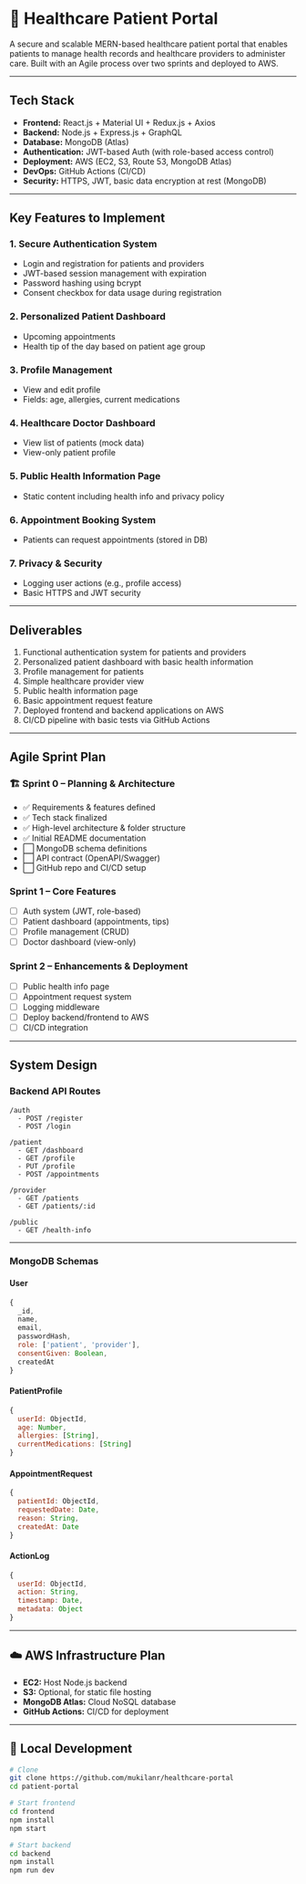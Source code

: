 # 🏥 Healthcare Patient Portal

A secure and scalable MERN-based healthcare patient portal that enables patients to manage health records and healthcare providers to administer care. Built with an Agile process over two sprints and deployed to AWS.

---

## Tech Stack

- **Frontend:** React.js + Material UI + Redux.js + Axios
- **Backend:** Node.js + Express.js + GraphQL
- **Database:** MongoDB (Atlas)
- **Authentication:** JWT-based Auth (with role-based access control)
- **Deployment:** AWS (EC2, S3, Route 53, MongoDB Atlas)
- **DevOps:** GitHub Actions (CI/CD)
- **Security:** HTTPS, JWT, basic data encryption at rest (MongoDB)

---

## Key Features to Implement

### 1. Secure Authentication System

- Login and registration for patients and providers
- JWT-based session management with expiration
- Password hashing using bcrypt
- Consent checkbox for data usage during registration

### 2. Personalized Patient Dashboard

- Upcoming appointments
- Health tip of the day based on patient age group

### 3. Profile Management

- View and edit profile
- Fields: age, allergies, current medications

### 4. Healthcare Doctor Dashboard

- View list of patients (mock data)
- View-only patient profile

### 5. Public Health Information Page

- Static content including health info and privacy policy

### 6. Appointment Booking System

- Patients can request appointments (stored in DB)

### 7. Privacy & Security

- Logging user actions (e.g., profile access)
- Basic HTTPS and JWT security

---

## Deliverables

1. Functional authentication system for patients and providers
2. Personalized patient dashboard with basic health information
3. Profile management for patients
4. Simple healthcare provider view
5. Public health information page
6. Basic appointment request feature
7. Deployed frontend and backend applications on AWS
8. CI/CD pipeline with basic tests via GitHub Actions

---

## Agile Sprint Plan

### 🏗️ Sprint 0 – Planning & Architecture

- ✅ Requirements & features defined
- ✅ Tech stack finalized
- ✅ High-level architecture & folder structure
- ✅ Initial README documentation
- ⬜ MongoDB schema definitions
- ⬜ API contract (OpenAPI/Swagger)
- ⬜ GitHub repo and CI/CD setup

### Sprint 1 – Core Features

- [ ] Auth system (JWT, role-based)
- [ ] Patient dashboard (appointments, tips)
- [ ] Profile management (CRUD)
- [ ] Doctor dashboard (view-only)

### Sprint 2 – Enhancements & Deployment

- [ ] Public health info page
- [ ] Appointment request system
- [ ] Logging middleware
- [ ] Deploy backend/frontend to AWS
- [ ] CI/CD integration

---

## System Design

### Backend API Routes

```
/auth
  - POST /register
  - POST /login

/patient
  - GET /dashboard
  - GET /profile
  - PUT /profile
  - POST /appointments

/provider
  - GET /patients
  - GET /patients/:id

/public
  - GET /health-info
```

---

### MongoDB Schemas

#### User

```js
{
  _id,
  name,
  email,
  passwordHash,
  role: ['patient', 'provider'],
  consentGiven: Boolean,
  createdAt
}
```

#### PatientProfile

```js
{
  userId: ObjectId,
  age: Number,
  allergies: [String],
  currentMedications: [String]
}
```

#### AppointmentRequest

```js
{
  patientId: ObjectId,
  requestedDate: Date,
  reason: String,
  createdAt: Date
}
```

#### ActionLog

```js
{
  userId: ObjectId,
  action: String,
  timestamp: Date,
  metadata: Object
}
```

---

## ☁️ AWS Infrastructure Plan

- **EC2:** Host Node.js backend
- **S3:** Optional, for static file hosting
- **MongoDB Atlas:** Cloud NoSQL database
- **GitHub Actions:** CI/CD for deployment

---

## 🧪 Local Development

```bash
# Clone
git clone https://github.com/mukilanr/healthcare-portal
cd patient-portal

# Start frontend
cd frontend
npm install
npm start

# Start backend
cd backend
npm install
npm run dev
```
